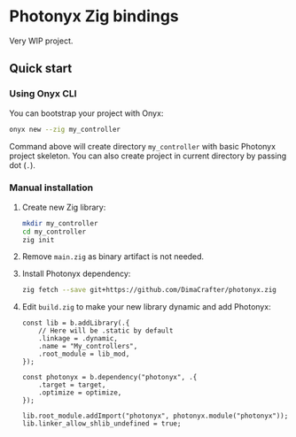 # Photonyx Zig bindings

Very WIP project.

## Quick start

### Using Onyx CLI

You can bootstrap your project with Onyx:

```sh
onyx new --zig my_controller
```

Command above will create directory `my_controller` with basic Photonyx project skeleton. You can also create project in current directory by passing dot (`.`).

<!-- TODO: how to install Onyx -->

### Manual installation

1. Create new Zig library:

   ```sh
   mkdir my_controller
   cd my_controller
   zig init
   ```

2. Remove `main.zig` as binary artifact is not needed.
3. Install Photonyx dependency:

    ```sh
    zig fetch --save git+https://github.com/DimaCrafter/photonyx.zig
    ```

4. Edit `build.zig` to make your new library dynamic and add Photonyx:

    ```zig
    const lib = b.addLibrary(.{
        // Here will be .static by default
        .linkage = .dynamic,
        .name = "My_controllers",
        .root_module = lib_mod,
    });

    const photonyx = b.dependency("photonyx", .{
        .target = target,
        .optimize = optimize,
    });

    lib.root_module.addImport("photonyx", photonyx.module("photonyx"));
    lib.linker_allow_shlib_undefined = true;
    ```

